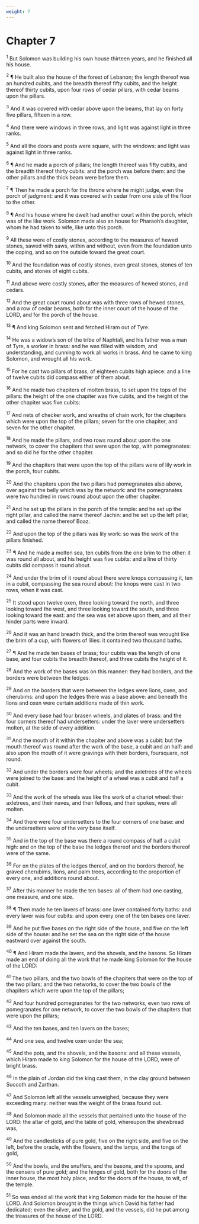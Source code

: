 ```yaml
---
weight: 7
---
```


# Chapter 7

<sup>1</sup> But Solomon was building his own house thirteen years, and he finished all his house. 

<sup>2</sup> ¶ He built also the house of the forest of Lebanon; the length thereof was an hundred cubits, and the breadth thereof fifty cubits, and the height thereof thirty cubits, upon four rows of cedar pillars, with cedar beams upon the pillars. 

<sup>3</sup> And it was covered with cedar above upon the beams, that lay on forty five pillars, fifteen in a row. 

<sup>4</sup> And there were windows in three rows, and light was against light in three ranks. 

<sup>5</sup> And all the doors and posts were square, with the windows: and light was against light in three ranks. 

<sup>6</sup> ¶ And he made a porch of pillars; the length thereof was fifty cubits, and the breadth thereof thirty cubits: and the porch was before them: and the other pillars and the thick beam were before them. 

<sup>7</sup> ¶ Then he made a porch for the throne where he might judge, even the porch of judgment: and it was covered with cedar from one side of the floor to the other. 

<sup>8</sup> ¶ And his house where he dwelt had another court within the porch, which was of the like work. Solomon made also an house for Pharaoh’s daughter, whom he had taken to wife, like unto this porch. 

<sup>9</sup> All these were of costly stones, according to the measures of hewed stones, sawed with saws, within and without, even from the foundation unto the coping, and so on the outside toward the great court. 

<sup>10</sup> And the foundation was of costly stones, even great stones, stones of ten cubits, and stones of eight cubits. 

<sup>11</sup> And above were costly stones, after the measures of hewed stones, and cedars. 

<sup>12</sup> And the great court round about was with three rows of hewed stones, and a row of cedar beams, both for the inner court of the house of the LORD, and for the porch of the house. 

<sup>13</sup> ¶ And king Solomon sent and fetched Hiram out of Tyre. 

<sup>14</sup> He was a widow’s son of the tribe of Naphtali, and his father was a man of Tyre, a worker in brass: and he was filled with wisdom, and understanding, and cunning to work all works in brass. And he came to king Solomon, and wrought all his work. 

<sup>15</sup> For he cast two pillars of brass, of eighteen cubits high apiece: and a line of twelve cubits did compass either of them about. 

<sup>16</sup> And he made two chapiters of molten brass, to set upon the tops of the pillars: the height of the one chapiter was five cubits, and the height of the other chapiter was five cubits: 

<sup>17</sup> And nets of checker work, and wreaths of chain work, for the chapiters which were upon the top of the pillars; seven for the one chapiter, and seven for the other chapiter. 

<sup>18</sup> And he made the pillars, and two rows round about upon the one network, to cover the chapiters that were upon the top, with pomegranates: and so did he for the other chapiter. 

<sup>19</sup> And the chapiters that were upon the top of the pillars were of lily work in the porch, four cubits. 

<sup>20</sup> And the chapiters upon the two pillars had pomegranates also above, over against the belly which was by the network: and the pomegranates were two hundred in rows round about upon the other chapiter. 

<sup>21</sup> And he set up the pillars in the porch of the temple: and he set up the right pillar, and called the name thereof Jachin: and he set up the left pillar, and called the name thereof Boaz. 

<sup>22</sup> And upon the top of the pillars was lily work: so was the work of the pillars finished. 

<sup>23</sup> ¶ And he made a molten sea, ten cubits from the one brim to the other: it was round all about, and his height was five cubits: and a line of thirty cubits did compass it round about. 

<sup>24</sup> And under the brim of it round about there were knops compassing it, ten in a cubit, compassing the sea round about: the knops were cast in two rows, when it was cast. 

<sup>25</sup> It stood upon twelve oxen, three looking toward the north, and three looking toward the west, and three looking toward the south, and three looking toward the east: and the sea was set above upon them, and all their hinder parts were inward. 

<sup>26</sup> And it was an hand breadth thick, and the brim thereof was wrought like the brim of a cup, with flowers of lilies: it contained two thousand baths. 

<sup>27</sup> ¶ And he made ten bases of brass; four cubits was the length of one base, and four cubits the breadth thereof, and three cubits the height of it. 

<sup>28</sup> And the work of the bases was on this manner: they had borders, and the borders were between the ledges: 

<sup>29</sup> And on the borders that were between the ledges were lions, oxen, and cherubims: and upon the ledges there was a base above: and beneath the lions and oxen were certain additions made of thin work. 

<sup>30</sup> And every base had four brasen wheels, and plates of brass: and the four corners thereof had undersetters: under the laver were undersetters molten, at the side of every addition. 

<sup>31</sup> And the mouth of it within the chapiter and above was a cubit: but the mouth thereof was round after the work of the base, a cubit and an half: and also upon the mouth of it were gravings with their borders, foursquare, not round. 

<sup>32</sup> And under the borders were four wheels; and the axletrees of the wheels were joined to the base: and the height of a wheel was a cubit and half a cubit. 

<sup>33</sup> And the work of the wheels was like the work of a chariot wheel: their axletrees, and their naves, and their felloes, and their spokes, were all molten. 

<sup>34</sup> And there were four undersetters to the four corners of one base: and the undersetters were of the very base itself. 

<sup>35</sup> And in the top of the base was there a round compass of half a cubit high: and on the top of the base the ledges thereof and the borders thereof were of the same. 

<sup>36</sup> For on the plates of the ledges thereof, and on the borders thereof, he graved cherubims, lions, and palm trees, according to the proportion of every one, and additions round about. 

<sup>37</sup> After this manner he made the ten bases: all of them had one casting, one measure, and one size. 

<sup>38</sup> ¶ Then made he ten lavers of brass: one laver contained forty baths: and every laver was four cubits: and upon every one of the ten bases one laver. 

<sup>39</sup> And he put five bases on the right side of the house, and five on the left side of the house: and he set the sea on the right side of the house eastward over against the south. 

<sup>40</sup> ¶ And Hiram made the lavers, and the shovels, and the basons. So Hiram made an end of doing all the work that he made king Solomon for the house of the LORD: 

<sup>41</sup> The two pillars, and the two bowls of the chapiters that were on the top of the two pillars; and the two networks, to cover the two bowls of the chapiters which were upon the top of the pillars; 

<sup>42</sup> And four hundred pomegranates for the two networks, even two rows of pomegranates for one network, to cover the two bowls of the chapiters that were upon the pillars; 

<sup>43</sup> And the ten bases, and ten lavers on the bases; 

<sup>44</sup> And one sea, and twelve oxen under the sea; 

<sup>45</sup> And the pots, and the shovels, and the basons: and all these vessels, which Hiram made to king Solomon for the house of the LORD, were of bright brass. 

<sup>46</sup> In the plain of Jordan did the king cast them, in the clay ground between Succoth and Zarthan. 

<sup>47</sup> And Solomon left all the vessels unweighed, because they were exceeding many: neither was the weight of the brass found out. 

<sup>48</sup> And Solomon made all the vessels that pertained unto the house of the LORD: the altar of gold, and the table of gold, whereupon the shewbread was, 

<sup>49</sup> And the candlesticks of pure gold, five on the right side, and five on the left, before the oracle, with the flowers, and the lamps, and the tongs of gold, 

<sup>50</sup> And the bowls, and the snuffers, and the basons, and the spoons, and the censers of pure gold; and the hinges of gold, both for the doors of the inner house, the most holy place, and for the doors of the house, to wit, of the temple. 

<sup>51</sup> So was ended all the work that king Solomon made for the house of the LORD. And Solomon brought in the things which David his father had dedicated; even the silver, and the gold, and the vessels, did he put among the treasures of the house of the LORD. 


